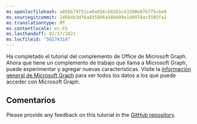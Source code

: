 ```yaml
---
ms.openlocfilehash: a85bb79f51ce0a856cb8261c43280e87b775cbe6
ms.sourcegitcommit: 24bb4b3df6a035806a58b609e1d8078ac5505fa1
ms.translationtype: MT
ms.contentlocale: es-ES
ms.lasthandoff: 02/17/2021
ms.locfileid: "50274314"
---
```

<!-- markdownlint-disable MD002 MD041 -->

Ha completado el tutorial del complemento de Office de Microsoft Graph. Ahora que tiene un complemento de trabajo que llama a Microsoft Graph, puede experimentar y agregar nuevas características. Visite la [información general de Microsoft Graph](/graph/overview) para ver todos los datos a los que puede acceder con Microsoft Graph.

## <a name="feedback"></a>Comentarios

Please provide any feedback on this tutorial in the [GitHub repository](https://github.com/microsoftgraph/msgraph-training-office-addin).
